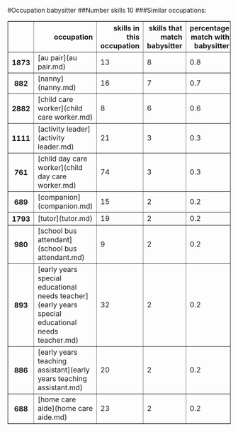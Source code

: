 #Occupation babysitter
##Number skills 10
###Similar occupations:
<table border="1" class="dataframe">
  <thead>
    <tr style="text-align: right;">
      <th></th>
      <th>occupation</th>
      <th>skills in this occupation</th>
      <th>skills that match babysitter</th>
      <th>percentage match with babysitter</th>
      <th>skills not in babysitter</th>
    </tr>
  </thead>
  <tbody>
    <tr>
      <th>1873</th>
      <td>[au pair](au pair.md)</td>
      <td>13</td>
      <td>8</td>
      <td>0.8</td>
      <td>5</td>
    </tr>
    <tr>
      <th>882</th>
      <td>[nanny](nanny.md)</td>
      <td>16</td>
      <td>7</td>
      <td>0.7</td>
      <td>9</td>
    </tr>
    <tr>
      <th>2882</th>
      <td>[child care worker](child care worker.md)</td>
      <td>8</td>
      <td>6</td>
      <td>0.6</td>
      <td>2</td>
    </tr>
    <tr>
      <th>1111</th>
      <td>[activity leader](activity leader.md)</td>
      <td>21</td>
      <td>3</td>
      <td>0.3</td>
      <td>18</td>
    </tr>
    <tr>
      <th>761</th>
      <td>[child day care worker](child day care worker.md)</td>
      <td>74</td>
      <td>3</td>
      <td>0.3</td>
      <td>71</td>
    </tr>
    <tr>
      <th>689</th>
      <td>[companion](companion.md)</td>
      <td>15</td>
      <td>2</td>
      <td>0.2</td>
      <td>13</td>
    </tr>
    <tr>
      <th>1793</th>
      <td>[tutor](tutor.md)</td>
      <td>19</td>
      <td>2</td>
      <td>0.2</td>
      <td>17</td>
    </tr>
    <tr>
      <th>980</th>
      <td>[school bus attendant](school bus attendant.md)</td>
      <td>9</td>
      <td>2</td>
      <td>0.2</td>
      <td>7</td>
    </tr>
    <tr>
      <th>893</th>
      <td>[early years special educational needs teacher](early years special educational needs teacher.md)</td>
      <td>32</td>
      <td>2</td>
      <td>0.2</td>
      <td>30</td>
    </tr>
    <tr>
      <th>886</th>
      <td>[early years teaching assistant](early years teaching assistant.md)</td>
      <td>20</td>
      <td>2</td>
      <td>0.2</td>
      <td>18</td>
    </tr>
    <tr>
      <th>688</th>
      <td>[home care aide](home care aide.md)</td>
      <td>23</td>
      <td>2</td>
      <td>0.2</td>
      <td>21</td>
    </tr>
  </tbody>
</table>
